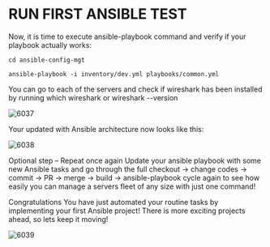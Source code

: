 # RUN FIRST ANSIBLE TEST

Now, it is time to execute ansible-playbook command and verify if your playbook actually works:

```
cd ansible-config-mgt
```

```
ansible-playbook -i inventory/dev.yml playbooks/common.yml
```

You can go to each of the servers and check if wireshark has been installed by running which wireshark or wireshark --version

![6037](https://user-images.githubusercontent.com/85270361/210154560-3fa50ba8-67b4-45c8-9da1-8d9bdd45e418.PNG)

Your updated with Ansible architecture now looks like this:

![6038](https://user-images.githubusercontent.com/85270361/210154593-092a4ee2-ab8b-4212-a260-8845c3f8693a.PNG)

Optional step – Repeat once again
Update your ansible playbook with some new Ansible tasks and go through the full
checkout -> change codes -> commit -> PR -> merge -> build -> ansible-playbook cycle again to see how easily you can manage a
servers fleet of any size with just one command!

Congratulations
You have just automated your routine tasks by implementing your first Ansible project! There is more exciting projects ahead, so lets
keep it moving!

![6039](https://user-images.githubusercontent.com/85270361/210154612-a005616b-7e5d-4b33-8ed2-6723aab0837c.PNG)
